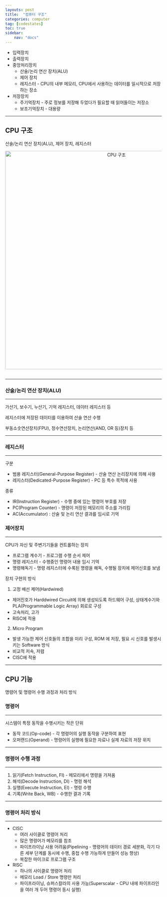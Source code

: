 ```yaml
---
layouts: post
title:  "컴퓨터 구조"
categories: computer
tag: [codestates]
toc: true
sidebar:
    nav: "docs"
---
```


- 입력장치
- 출력장치
- 중앙처리장치
  - 산술/논리 연산 장치(ALU)
  - 제어 장치
  - 레지스터 - CPU의 내부 메모리, CPU에서 사용하는 데이터를 일시적으로 저장하는 장소
- 저장장치
  - 주기억장치 - 주로 정보를 저장해 두었다가 필요할 때 읽어들이는 저장소
  - 보조기억장치 - 대용량

---

## CPU 구조

산술/논리 연산 장치(ALU), 제어 장치, 레지스터

<html>
    <div style ="text-align:center">
        <img src= "https://user-images.githubusercontent.com/58800295/181232536-e241cccd-9bae-4e31-9db6-1941502efb08.png" alt="CPU 구조" width="700" height="700">
    </div>
</html><br/>

---

### 산술/논리 연산 장치(ALU)
---

가산기, 보수기, 누산기, 기억 레지스터, 데이터 레지스터 등

레지스터에 저장된 데이터를 이용하여 산술 연산 수행

부동소숫연산장치(FPU), 정수연산장치, 논리연산(AND, OR 등)장치 등

---

### 레지스터
---

구분
- 범용 레지스터(General-Purpose Register) - 산술 연산 논리장치에 의해 사용
- 레지스터(Dedicated-Purpose Register) - PC 등 특수 목적에 사용

종류
- IR(Instruction Register) - 수행 중에 있는 명령어 부호를 저장
- PC(Program Counter) - 명령이 저장된 메모리의 주소를 가리킴
- AC(Accumulator) : 산술 및 논리 연산 결과를 임시로 기억

### 제어장치
---

CPU가 자신 및 주변기기들을 컨트롤하는 장치

- 프로그램 계수기 - 프로그램 수행 순서 제어
- 명령 레지스터 - 수행중인 명령어 내용 임시 기억
- 명령해독기 - 명령 레지스터에 수록된 명령을 해독, 수행될 장치에 제어신호를 보냄

장치 구현의 방식

1. 고정 배선 제어(Hardwired)
  - 제어진호가 Harddwired Circuit에 의해 생성되도록 하드웨어 구성, 상태계수기와 PLA(Programmable Logic Array) 회로로 구성
  - 고속처리, 고가
  - RISC에 적용
2. Micro Program
  - 발생 가능한 제어 신호들의 조합을 미리 구성, ROM 에 저장, 필요 시 신호를 발생시키는 Software 방식
  - 비교적 저속, 저렴
  - CISC에 적용

---

## CPU 기능

명령어 및 명령어 수행 과정과 처리 방식

### 명령어
---

시스템이 특정 동작을 수행시키는 작은 단위

- 동작 코드(Op-code) - 각 명령어의 실행 동작을 구분하여 표현
- 오퍼랜드(Operand) - 명령어의 실행에 필요한 자료나 실제 자료의 저장 위치

---

### 명령어 수행 과정
---

1. 읽기(Fetch Instruction, FI) - 메모리에서 명령을 가져옴
2. 해석(Decode Instruction, DI) - 명령 해석
3. 실행(Execute Instruction, EI) - 명령 수행
4. 기록(Write Back, WB) - 수행한 결과 기록

---

### 명령어 처리 방식
---

- CISC
  - 여러 사이클로 명령어 처리
  - 많은 명령어가 메모리를 참조
  - 파이프라이닝 사용 어려움(Pipelining - 명령어의 데이터 경로 세분화,  각기 다른 세부 단계를 동시에 수행, 중첩 수행 가능하게 만들어 성능 향상)
  - 복잡한 마이크로 프로그램 구조
- RISC
  - 하나의 사이클로 명령어 처리
  - 메모리 Load / Store 명령만 처리
  - 파이프라이닝, 슈퍼스칼라의 사용 가능(Superscalar - CPU 내에 파이프라인을 여러 개 두어 명령어 동시 실행)
